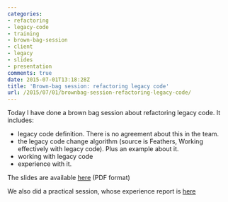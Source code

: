 ```yaml
---
categories:
- refactoring
- legacy-code
- training
- brown-bag-session
- client
- legacy
- slides
- presentation
comments: true
date: 2015-07-01T13:18:28Z
title: 'Brown-bag session: refactoring legacy code'
url: /2015/07/01/brownbag-session-refactoring-legacy-code/
---
```


Today I have done a brown bag session about refactoring legacy code. It includes:

  * legacy code definition. There is no agreement about this in the team.
  * the legacy code change algorithm (source is Feathers, Working effectively with legacy code). Plus an example about it.
  * working with legacy code
  * experience with it.

The slides are available [here][slides] (PDF format)

[slides]: /{{site.category_dir}}/../uploads/refactoring-legacy-code-slides.pdf

We also did a practical session, whose experience report is [here](../../../../2015/06/23/brown-bag-session-refactoring-legacy-code/) 
